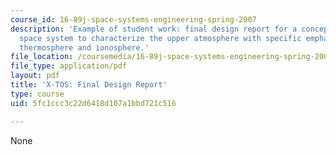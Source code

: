 ```yaml
---
course_id: 16-89j-space-systems-engineering-spring-2007
description: 'Example of student work: final design report for a conceptual space-based
  space system to characterize the upper atmosphere with specific emphasis on the
  thermosphere and ionosphere.'
file_location: /coursemedia/16-89j-space-systems-engineering-spring-2007/5fc1ccc3c22d6418d107a1bbd721c516_report_02.pdf
file_type: application/pdf
layout: pdf
title: 'X-TOS: Final Design Report'
type: course
uid: 5fc1ccc3c22d6418d107a1bbd721c516

---
```

None